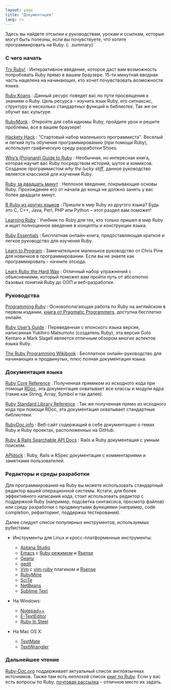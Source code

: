 ```yaml
---
layout: page
title: "Документация"
lang: ru
---
```


Здесь вы найдете отсылки к руководствам, урокам и ссылкам, которые могут
быть полезны, если вы почувствуете, что хотите программировать на Ruby.
{: .summary}

### С чего начать

[Try Ruby!][1]
: Интерактивное введение, которое даст вам возможность попробовать Ruby
  прямо в вашем браузере. 15-ти минутная вводная часть нацелена на
  начинающих, кто хочет почувствовать возможности языка.

[Ruby Koans][2]
: Данный ресурс поведет вас по пути просвящения к знаниям о Ruby. Цель
  ресурса – изучить язык Ruby, его ситнаксис, структуру и несколько
  стандартных функций и библиотек. Так же он обучит вас культуре.

[RubyMonk][3]
: Откройте для себя идиомы Ruby, пройдите урок и решите проблемы, все в
  вашем браузере!

[Hackety Hack][4]
: <q cite="http://hackety-hack.com/">Стартовый набор маленького
  программиста</q>. Веселый и легкий путь обучения программированию (при
  помощи Ruby), использует графическую среду разработки Shoes.

[Why’s (Poignant) Guide to Ruby][5]
: Необычная, но интересная книга, которая научит вас Ruby посредством
  историй, шуток и комиксов. Созданое программистом *why the lucky stiff*,
  данное руководство является классикой для изучения Ruby.

[Ruby за двадцать минут](/ru/documentation/quickstart/)
: Неплохое введение, покрывающие основы Ruby. Прохождение его от начала
  до конца не должно занять у вас более двадцати минут.

[В Ruby из других языков](/ru/documentation/ruby-from-other-languages/)
: Пришли в мир Ruby из другого языка? Будь это C, C++, Java, Perl, PHP
  или Python – этот раздел вам поможет!

[Learning Ruby][6]
: Учебник по Ruby для тех, кто только пришел в мир Ruby и ищет
  полноценное введение в концепты и конструкции языка.

[Ruby Essentials][7]
: Бесплатная онлайн-книга, предоставляющая краткое и легкое руководство
  для изучения Ruby.

[Learn to Program][8]
: Замечательное маленькое руководство от Chris Pine для новичков в
  программировании. Если вы не знаете как программировать - начните
  отсюда.

[Learn Ruby the Hard Way][38]
: Отличный набор упражнений с объяснениями, который поможет вам пройти
  путь от абсолютно базовых понятий Ruby до ООП и веб-разработки.

### Руководства

[Programming Ruby][9]
: Основополагающая работа по Ruby на английском в первом издании,
  [книга от Pragmatic Programmers][10], доступна бесплатно онлайн.

[Ruby User’s Guide][11]
: Переведенная с японского языка версия, написанная Yukihiro Matsumoto
  (создатель Ruby), эта версия Goto Kentaro и Mark Slagell является
  отличным обзором многих аспектов языка Ruby.

[The Ruby Programming Wikibook][12]
: Бесплатное онлайн-руководство для начинающих и продвинутых, плюс
  полная документация языка.

### Документация языка

[Ruby Core Reference][13]
: Полученная прямиком из исходного кода при помощи [RDoc][14], эта
  документация охватывает все классы и модули ядра (такие как String,
  Array, Symbol и так далее).

[Ruby Standard Library Reference][15]
: Так же полученная прямо из исходного кода при помощи RDoc, эта
  документация охватывает стандартные библиотеки.

[RubyDoc.info][16]
: Веб-сайт содержащий в себе документацию о гемах Ruby и Ruby проектах,
  расположенных на GitHub.

[Ruby & Rails Searchable API Docs][17]
: Rails и Ruby документация с умным поиском.

[APIdock][18]
: Ruby, Rails и RSpec документация с комментариями и заметками
  пользователей.

### Редакторы и среды разработки

Для программирования на Ruby вы можете использовать стандартный
редактор вашей операционной системы. Кстати, для более эффективного
написания кода, стоит использовать редактор с поддержкой Ruby (например,
подсветка синтаксиса, просмотр файлов) или среду разработки с
продвинутыми функциями (например, code completion, рефакторинг,
поддержка тестирования).

Далее следует список популярных инструментов, используемых рубистами:

* Инструменты для Linux и кросс-платформенные инструменты:
  * [Aptana Studio][19]
  * [Emacs][20] с [Ruby режимом][21] и [Rsense][22]
  * [Geany][23]
  * [gedit][24]
  * [Vim][25] с [vim-ruby][26] плагином и [Rsense][22]
  * [RubyMine][27]
  * [SciTe][28]
  * [NetBeans][36]
  * [Sublime Text][37]

* На Windows:
  * [Notepad++][29]
  * [E-TextEditor][30]
  * [Ruby In Steel][31]

* На Mac OS X:
  * [TextMate][32]
  * [TextWrangler][33]

### Дальнейшее чтение

[Ruby-Doc.org][34] поддерживает актуальный список англоязычных источников.
Также там есть неплохой список [книг по Ruby][35]. Если у вас есть
вопросы по Ruby, [почтовая рассылка](/ru/community/mailing-lists/) – отличное место их задать.



[1]: http://tryruby.org/
[2]: http://rubykoans.com/
[3]: http://rubymonk.com/
[4]: http://hackety-hack.com/
[5]: http://mislav.uniqpath.com/poignant-guide/
[6]: http://rubylearning.com/
[7]: http://www.techotopia.com/index.php/Ruby_Essentials
[8]: http://pine.fm/LearnToProgram/
[9]: http://www.ruby-doc.org/docs/ProgrammingRuby/
[10]: http://pragmaticprogrammer.com/titles/ruby/index.html
[11]: http://www.rubyist.net/~slagell/ruby/
[12]: http://en.wikibooks.org/wiki/Ruby_programming_language
[13]: http://www.ruby-doc.org/core
[14]: http://rdoc.sourceforge.net
[15]: http://www.ruby-doc.org/stdlib
[16]: http://www.rubydoc.info/
[17]: http://rubydocs.org/
[18]: http://apidock.com/
[19]: http://www.aptana.com/
[20]: http://www.gnu.org/software/emacs/
[21]: http://www.emacswiki.org/emacs/RubyMode
[22]: http://cx4a.org/software/rsense/
[23]: http://www.geany.org/
[24]: http://projects.gnome.org/gedit/screenshots.html
[25]: http://www.vim.org/
[26]: https://github.com/vim-ruby/vim-ruby
[27]: http://www.jetbrains.com/ruby/
[28]: http://www.scintilla.org/SciTE.html
[29]: http://notepad-plus-plus.org/
[30]: http://www.e-texteditor.com/
[31]: http://www.sapphiresteel.com/
[32]: http://macromates.com/
[33]: http://www.barebones.com/products/textwrangler/
[34]: http://ruby-doc.org
[35]: http://www.ruby-doc.org/bookstore
[36]: https://netbeans.org/
[37]: http://www.sublimetext.com/
[38]: http://ruby.learncodethehardway.org/
